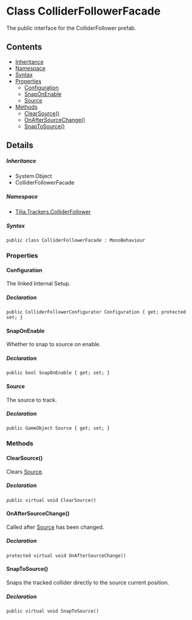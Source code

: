 # Class ColliderFollowerFacade

The public interface for the ColliderFollower prefab.

## Contents

* [Inheritance]
* [Namespace]
* [Syntax]
* [Properties]
  * [Configuration]
  * [SnapOnEnable]
  * [Source]
* [Methods]
  * [ClearSource()]
  * [OnAfterSourceChange()]
  * [SnapToSource()]

## Details

##### Inheritance

* System.Object
* ColliderFollowerFacade

##### Namespace

* [Tilia.Trackers.ColliderFollower]

##### Syntax

```
public class ColliderFollowerFacade : MonoBehaviour
```

### Properties

#### Configuration

The linked Internal Setup.

##### Declaration

```
public ColliderFollowerConfigurator Configuration { get; protected set; }
```

#### SnapOnEnable

Whether to snap to source on enable.

##### Declaration

```
public bool SnapOnEnable { get; set; }
```

#### Source

The source to track.

##### Declaration

```
public GameObject Source { get; set; }
```

### Methods

#### ClearSource()

Clears [Source].

##### Declaration

```
public virtual void ClearSource()
```

#### OnAfterSourceChange()

Called after [Source] has been changed.

##### Declaration

```
protected virtual void OnAfterSourceChange()
```

#### SnapToSource()

Snaps the tracked collider directly to the source current position.

##### Declaration

```
public virtual void SnapToSource()
```

[Tilia.Trackers.ColliderFollower]: README.md
[ColliderFollowerConfigurator]: ColliderFollowerConfigurator.md
[Source]: ColliderFollowerFacade.md#Source
[Source]: ColliderFollowerFacade.md#Source
[Inheritance]: #Inheritance
[Namespace]: #Namespace
[Syntax]: #Syntax
[Properties]: #Properties
[Configuration]: #Configuration
[SnapOnEnable]: #SnapOnEnable
[Source]: #Source
[Methods]: #Methods
[ClearSource()]: #ClearSource
[OnAfterSourceChange()]: #OnAfterSourceChange
[SnapToSource()]: #SnapToSource
